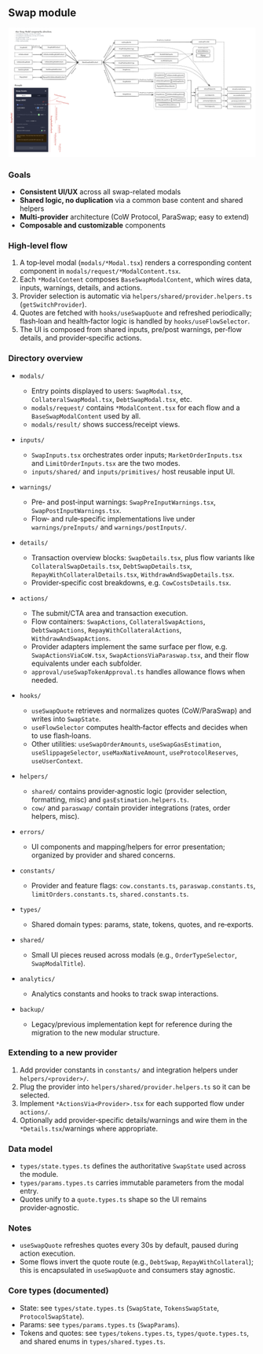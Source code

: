 ## Swap module

![Swap module architecture](./docs/swap-modal-architecture.png)

### Goals
- **Consistent UI/UX** across all swap-related modals
- **Shared logic, no duplication** via a common base content and shared helpers
- **Multi‑provider** architecture (CoW Protocol, ParaSwap; easy to extend)
- **Composable and customizable** components

### High‑level flow
1. A top‑level modal (`modals/*Modal.tsx`) renders a corresponding content component in `modals/request/*ModalContent.tsx`.
2. Each `*ModalContent` composes `BaseSwapModalContent`, which wires data, inputs, warnings, details, and actions.
3. Provider selection is automatic via `helpers/shared/provider.helpers.ts` (`getSwitchProvider`).
4. Quotes are fetched with `hooks/useSwapQuote` and refreshed periodically; flash‑loan and health‑factor logic is handled by `hooks/useFlowSelector`.
5. The UI is composed from shared inputs, pre/post warnings, per‑flow details, and provider‑specific actions.

### Directory overview
- `modals/`
  - Entry points displayed to users: `SwapModal.tsx`, `CollateralSwapModal.tsx`, `DebtSwapModal.tsx`, etc.
  - `modals/request/` contains `*ModalContent.tsx` for each flow and a `BaseSwapModalContent` used by all.
  - `modals/result/` shows success/receipt views.

- `inputs/`
  - `SwapInputs.tsx` orchestrates order inputs; `MarketOrderInputs.tsx` and `LimitOrderInputs.tsx` are the two modes.
  - `inputs/shared/` and `inputs/primitives/` host reusable input UI.

- `warnings/`
  - Pre‑ and post‑input warnings: `SwapPreInputWarnings.tsx`, `SwapPostInputWarnings.tsx`.
  - Flow‑ and rule‑specific implementations live under `warnings/preInputs/` and `warnings/postInputs/`.

- `details/`
  - Transaction overview blocks: `SwapDetails.tsx`, plus flow variants like `CollateralSwapDetails.tsx`, `DebtSwapDetails.tsx`, `RepayWithCollateralDetails.tsx`, `WithdrawAndSwapDetails.tsx`.
  - Provider‑specific cost breakdowns, e.g. `CowCostsDetails.tsx`.

- `actions/`
  - The submit/CTA area and transaction execution.
  - Flow containers: `SwapActions`, `CollateralSwapActions`, `DebtSwapActions`, `RepayWithCollateralActions`, `WithdrawAndSwapActions`.
  - Provider adapters implement the same surface per flow, e.g. `SwapActionsViaCoW.tsx`, `SwapActionsViaParaswap.tsx`, and their flow equivalents under each subfolder.
  - `approval/useSwapTokenApproval.ts` handles allowance flows when needed.

- `hooks/`
  - `useSwapQuote` retrieves and normalizes quotes (CoW/ParaSwap) and writes into `SwapState`.
  - `useFlowSelector` computes health‑factor effects and decides when to use flash‑loans.
  - Other utilities: `useSwapOrderAmounts`, `useSwapGasEstimation`, `useSlippageSelector`, `useMaxNativeAmount`, `useProtocolReserves`, `useUserContext`.

- `helpers/`
  - `shared/` contains provider‑agnostic logic (provider selection, formatting, misc) and `gasEstimation.helpers.ts`.
  - `cow/` and `paraswap/` contain provider integrations (rates, order helpers, misc).

- `errors/`
  - UI components and mapping/helpers for error presentation; organized by provider and shared concerns.

- `constants/`
  - Provider and feature flags: `cow.constants.ts`, `paraswap.constants.ts`, `limitOrders.constants.ts`, `shared.constants.ts`.

- `types/`
  - Shared domain types: params, state, tokens, quotes, and re‑exports.

- `shared/`
  - Small UI pieces reused across modals (e.g., `OrderTypeSelector`, `SwapModalTitle`).

- `analytics/`
  - Analytics constants and hooks to track swap interactions.

- `backup/`
  - Legacy/previous implementation kept for reference during the migration to the new modular structure.

### Extending to a new provider
1. Add provider constants in `constants/` and integration helpers under `helpers/<provider>/`.
2. Plug the provider into `helpers/shared/provider.helpers.ts` so it can be selected.
3. Implement `*ActionsVia<Provider>.tsx` for each supported flow under `actions/`.
4. Optionally add provider‑specific details/warnings and wire them in the `*Details.tsx`/warnings where appropriate.

### Data model
- `types/state.types.ts` defines the authoritative `SwapState` used across the module.
- `types/params.types.ts` carries immutable parameters from the modal entry.
- Quotes unify to a `quote.types.ts` shape so the UI remains provider‑agnostic.

### Notes
- `useSwapQuote` refreshes quotes every 30s by default, paused during action execution.
- Some flows invert the quote route (e.g., `DebtSwap`, `RepayWithCollateral`); this is encapsulated in `useSwapQuote` and consumers stay agnostic.

### Core types (documented)
- State: see `types/state.types.ts` (`SwapState`, `TokensSwapState`, `ProtocolSwapState`).
- Params: see `types/params.types.ts` (`SwapParams`).
- Tokens and quotes: see `types/tokens.types.ts`, `types/quote.types.ts`, and shared enums in `types/shared.types.ts`.


